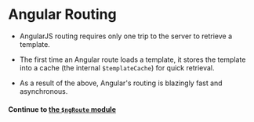 # Angular Routing
* AngularJS routing requires only one trip to the server to retrieve a template.
  
* The first time an Angular route loads a template, it stores the template into a cache (the internal `$templateCache`) for quick retrieval.
  
* As a result of the above, Angular's routing is blazingly fast and asynchronous.
  
#### Continue to [the `$ngRoute` module](2_ng_route.md)
